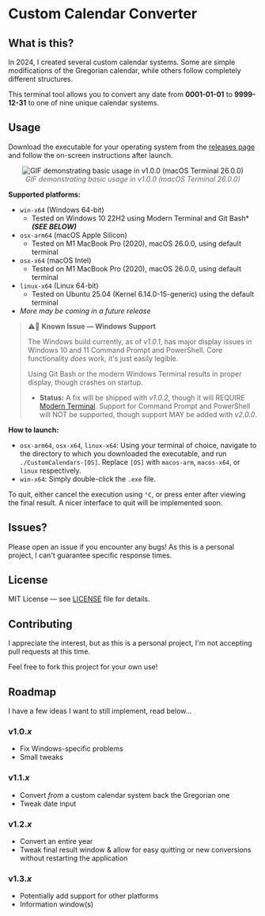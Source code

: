 # Custom Calendar Converter
## What is this?
In 2024, I created several custom calendar systems. Some are simple modifications of the Gregorian calendar, while others follow completely different structures.

This terminal tool allows you to convert any date from **0001-01-01** to **9999-12-31** to one of nine unique calendar systems.

## Usage
Download the executable for your operating system from the [releases page](https://github.com/joelfrom08/custom-calendars/releases/latest) and follow the on-screen instructions after launch.

<p align="center">
  <img src="https://assets.petbyte.dev/git_projects/custom-calendars/v1.0.0demo.gif" alt="GIF demonstrating basic usage in v1.0.0 (macOS Terminal 26.0.0)"><br>
  <em style="color: #666; font-style: italic;">GIF demonstrating basic usage in v1.0.0 (macOS Terminal 26.0.0)</em>
</p>

**Supported platforms:**
- `win-x64` (Windows 64-bit)
    - Tested on Windows 10 22H2 using Modern Terminal and Git Bash\* ***(SEE BELOW)***
- `osx-arm64` (macOS Apple Silicon)
    - Tested on M1 MacBook Pro (2020), macOS 26.0.0, using default terminal
- `osx-x64` (macOS Intel)
    - Tested on M1 MacBook Pro (2020), macOS 26.0.0, using default terminal
- `linux-x64` (Linux 64-bit)
    - Tested on Ubuntu 25.04 (Kernel 6.14.0-15-generic) using the default terminal
- *More may be coming in a future release*

> ⚠️🐛 **Known Issue — Windows Support**
> 
> The Windows build currently, as of *v1.0.1*, has major display issues in Windows 10 and 11 Command Prompt and PowerShell. Core functionality *does* work, it's just easily legible.
> 
> Using Git Bash or the modern Windows Terminal results in proper display, though crashes on startup.
> - **Status:** A fix will be shipped with *v1.0.2*, though it will REQUIRE [Modern Terminal](https://aka.ms/terminal). Support for Command Prompt and PowerShell will NOT be supported, though support MAY be added with *v2.0.0*.

**How to launch:**
- `osx-arm64`, `osx-x64`, `linux-x64`: Using your terminal of choice, navigate to the directory to which you downloaded the executable, and run `./CustomCalendars-[OS]`. Replace `[OS]` with `macos-arm`, `macos-x64`, or `linux` respectively.
- `win-x64`: Simply double-click the `.exe` file.

To quit, either cancel the execution using `⌃C`, or press enter after viewing the final result.
A nicer interface to quit will be implemented soon.

## Issues?
Please open an issue if you encounter any bugs! As this is a personal project, I can't guarantee specific response times.

## License
MIT License — see [LICENSE](LICENSE) file for details.

## Contributing
I appreciate the interest, but as this is a personal project, I'm not accepting pull requests at this time.

Feel free to fork this project for your own use!

## Roadmap
I have a few ideas I want to still implement, read below...
### v1.0.*x*
- Fix Windows-specific problems
- Small tweaks
### v1.1.*x*
- Convert *from* a custom calendar system back the Gregorian one
- Tweak date input
### v1.2.*x*
- Convert an entire year
- Tweak final result window & allow for easy quitting or new conversions without restarting the application
### v1.3.*x*
- Potentially add support for other platforms
- Information window(s)
